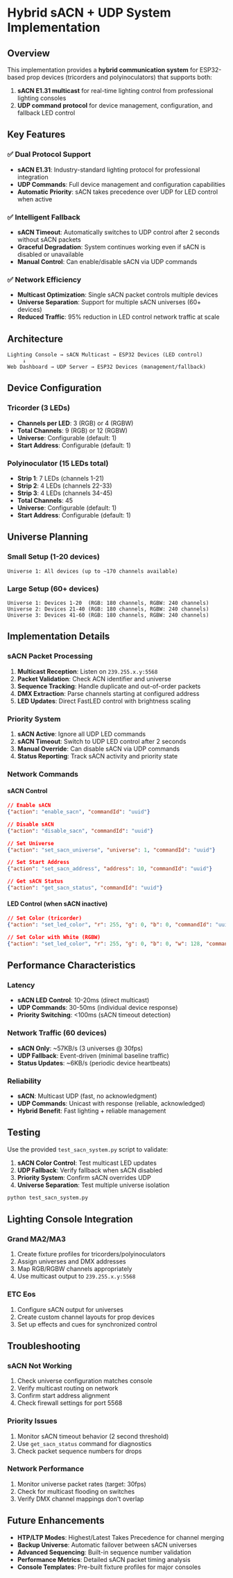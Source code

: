 # Hybrid sACN + UDP System Implementation

## Overview

This implementation provides a **hybrid communication system** for ESP32-based prop devices (tricorders and polyinoculators) that supports both:

1. **sACN E1.31 multicast** for real-time lighting control from professional lighting consoles
2. **UDP command protocol** for device management, configuration, and fallback LED control

## Key Features

### ✅ Dual Protocol Support
- **sACN E1.31**: Industry-standard lighting protocol for professional integration
- **UDP Commands**: Full device management and configuration capabilities
- **Automatic Priority**: sACN takes precedence over UDP for LED control when active

### ✅ Intelligent Fallback
- **sACN Timeout**: Automatically switches to UDP control after 2 seconds without sACN packets
- **Graceful Degradation**: System continues working even if sACN is disabled or unavailable
- **Manual Control**: Can enable/disable sACN via UDP commands

### ✅ Network Efficiency
- **Multicast Optimization**: Single sACN packet controls multiple devices
- **Universe Separation**: Support for multiple sACN universes (60+ devices)
- **Reduced Traffic**: 95% reduction in LED control network traffic at scale

## Architecture

```
Lighting Console → sACN Multicast → ESP32 Devices (LED control)
     ↓
Web Dashboard → UDP Server → ESP32 Devices (management/fallback)
```

## Device Configuration

### Tricorder (3 LEDs)
- **Channels per LED**: 3 (RGB) or 4 (RGBW)
- **Total Channels**: 9 (RGB) or 12 (RGBW)
- **Universe**: Configurable (default: 1)
- **Start Address**: Configurable (default: 1)

### Polyinoculator (15 LEDs total)
- **Strip 1**: 7 LEDs (channels 1-21)
- **Strip 2**: 4 LEDs (channels 22-33) 
- **Strip 3**: 4 LEDs (channels 34-45)
- **Total Channels**: 45
- **Universe**: Configurable (default: 1)
- **Start Address**: Configurable (default: 1)

## Universe Planning

### Small Setup (1-20 devices)
```
Universe 1: All devices (up to ~170 channels available)
```

### Large Setup (60+ devices)
```
Universe 1: Devices 1-20  (RGB: 180 channels, RGBW: 240 channels)
Universe 2: Devices 21-40 (RGB: 180 channels, RGBW: 240 channels)
Universe 3: Devices 41-60 (RGB: 180 channels, RGBW: 240 channels)
```

## Implementation Details

### sACN Packet Processing
1. **Multicast Reception**: Listen on `239.255.x.y:5568`
2. **Packet Validation**: Check ACN identifier and universe
3. **Sequence Tracking**: Handle duplicate and out-of-order packets
4. **DMX Extraction**: Parse channels starting at configured address
5. **LED Updates**: Direct FastLED control with brightness scaling

### Priority System
1. **sACN Active**: Ignore all UDP LED commands
2. **sACN Timeout**: Switch to UDP LED control after 2 seconds
3. **Manual Override**: Can disable sACN via UDP commands
4. **Status Reporting**: Track sACN activity and priority state

### Network Commands

#### sACN Control
```json
// Enable sACN
{"action": "enable_sacn", "commandId": "uuid"}

// Disable sACN  
{"action": "disable_sacn", "commandId": "uuid"}

// Set Universe
{"action": "set_sacn_universe", "universe": 1, "commandId": "uuid"}

// Set Start Address
{"action": "set_sacn_address", "address": 10, "commandId": "uuid"}

// Get sACN Status
{"action": "get_sacn_status", "commandId": "uuid"}
```

#### LED Control (when sACN inactive)
```json
// Set Color (tricorder)
{"action": "set_led_color", "r": 255, "g": 0, "b": 0, "commandId": "uuid"}

// Set Color with White (RGBW)
{"action": "set_led_color", "r": 255, "g": 0, "b": 0, "w": 128, "commandId": "uuid"}
```

## Performance Characteristics

### Latency
- **sACN LED Control**: 10-20ms (direct multicast)
- **UDP Commands**: 30-50ms (individual device response)
- **Priority Switching**: <100ms (sACN timeout detection)

### Network Traffic (60 devices)
- **sACN Only**: ~57KB/s (3 universes @ 30fps)
- **UDP Fallback**: Event-driven (minimal baseline traffic)
- **Status Updates**: ~6KB/s (periodic device heartbeats)

### Reliability
- **sACN**: Multicast UDP (fast, no acknowledgment)
- **UDP Commands**: Unicast with response (reliable, acknowledged)
- **Hybrid Benefit**: Fast lighting + reliable management

## Testing

Use the provided `test_sacn_system.py` script to validate:

1. **sACN Color Control**: Test multicast LED updates
2. **UDP Fallback**: Verify fallback when sACN disabled
3. **Priority System**: Confirm sACN overrides UDP
4. **Universe Separation**: Test multiple universe isolation

```bash
python test_sacn_system.py
```

## Lighting Console Integration

### Grand MA2/MA3
1. Create fixture profiles for tricorders/polyinoculators
2. Assign universes and DMX addresses
3. Map RGB/RGBW channels appropriately
4. Use multicast output to `239.255.x.y:5568`

### ETC Eos
1. Configure sACN output for universes
2. Create custom channel layouts for prop devices
3. Set up effects and cues for synchronized control

## Troubleshooting

### sACN Not Working
1. Check universe configuration matches console
2. Verify multicast routing on network
3. Confirm start address alignment
4. Check firewall settings for port 5568

### Priority Issues
1. Monitor sACN timeout behavior (2 second threshold)
2. Use `get_sacn_status` command for diagnostics
3. Check packet sequence numbers for drops

### Network Performance
1. Monitor universe packet rates (target: 30fps)
2. Check for multicast flooding on switches
3. Verify DMX channel mappings don't overlap

## Future Enhancements

- **HTP/LTP Modes**: Highest/Latest Takes Precedence for channel merging
- **Backup Universe**: Automatic failover between sACN universes
- **Advanced Sequencing**: Built-in sequence number validation
- **Performance Metrics**: Detailed sACN packet timing analysis
- **Console Templates**: Pre-built fixture profiles for major consoles
